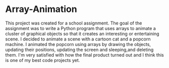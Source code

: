 # Array-Animation
This project was created for a school assignment. The goal of the assignment was to write a Python program that uses arrays to animate a cluster of graphical objects so that it creates an interesting or entertaining scene. I decided to animate a scene with a cartoon cat and a popcorn machine. I animated the popcorn using arrays by drawing the objects, updating their positions, updating the screen and sleeping,and deleting them. I'm very satisfied with how the final product turned out and I think this is one of my best code projects yet.
